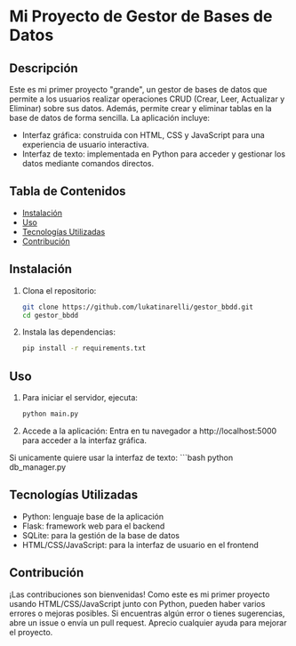 # Mi Proyecto de Gestor de Bases de Datos

## Descripción
Este es mi primer proyecto "grande", un gestor de bases de datos que permite a los usuarios realizar operaciones CRUD (Crear, Leer, Actualizar y Eliminar) sobre sus datos. Además, permite crear y eliminar tablas en la base de datos de forma sencilla. La aplicación incluye:

 - Interfaz gráfica: construida con HTML, CSS y JavaScript para una experiencia de usuario interactiva.
 - Interfaz de texto: implementada en Python para acceder y gestionar los datos mediante comandos directos.

## Tabla de Contenidos
- [Instalación](#instalación)
- [Uso](#uso)
- [Tecnologías Utilizadas](#tecnologías-utilizadas)
- [Contribución](#contribución)


## Instalación
1. Clona el repositorio:
   ```bash
   git clone https://github.com/lukatinarelli/gestor_bbdd.git
   cd gestor_bbdd

2. Instala las dependencias:
    ```bash
    pip install -r requirements.txt

## Uso
1. Para iniciar el servidor, ejecuta:
    ```bash
    python main.py

2. Accede a la aplicación: Entra en tu navegador a http://localhost:5000 para acceder a la interfaz gráfica.


Si unicamente quiere usar la interfaz de texto:
    ```bash
    python db_manager.py


## Tecnologías Utilizadas
 - Python: lenguaje base de la aplicación
 - Flask: framework web para el backend
 - SQLite: para la gestión de la base de datos
 - HTML/CSS/JavaScript: para la interfaz de usuario en el frontend


## Contribución
¡Las contribuciones son bienvenidas! Como este es mi primer proyecto usando HTML/CSS/JavaScript junto con Python, pueden haber varios errores o mejoras posibles. Si encuentras algún error o tienes sugerencias, abre un issue o envía un pull request. Aprecio cualquier ayuda para mejorar el proyecto.